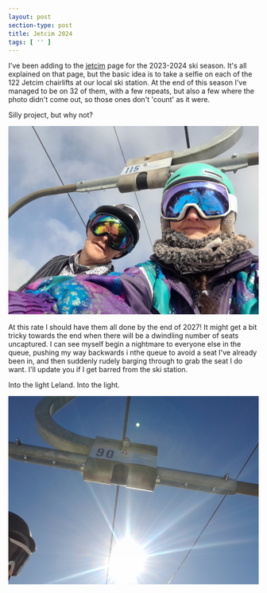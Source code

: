 ```yaml
---
layout: post
section-type: post
title: Jetcim 2024
tags: [ '' ]
---
```


I've been adding to the [jetcim](../jetcim.html) page for the 2023-2024 ski season. It's all explained on that page, but the basic idea is to take a selfie on each of the 122 Jetcim chairlifts at our local ski station. At the end of this season I've managed to be on 32 of them, with a few repeats, but also a few where the photo didn't come out, so those ones don't 'count' as it were.

Silly project, but why not?

<img src="img/jetcim/20240211_103440.jpg">

At this rate I should have them all done by the end of 2027! It might get a bit tricky towards the end when there will be a dwindling number of seats uncaptured. I can see myself begin a nightmare to everyone else in the queue, pushing my way backwards i nthe queue to avoid a seat I've already been in, and then suddenly rudely barging through to grab the seat I do want. I'll update you if I get barred from the ski station.

Into the light Leland. Into the light.

<img src="img/jetcim/20240131_132222.jpg">
